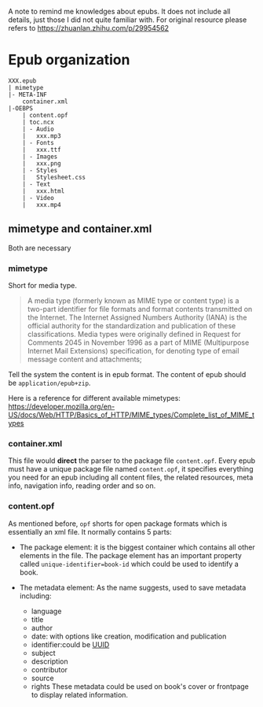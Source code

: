 A note to remind me knowledges about epubs. It does not include all details, just those I did not quite familiar with. For original resource please refers to https://zhuanlan.zhihu.com/p/29954562

# Epub organization
```
XXX.epub
| mimetype
|- META-INF
	container.xml
|-OEBPS
	| content.opf
	| toc.ncx
	| - Audio
	|	xxx.mp3
	| - Fonts
	|	xxx.ttf
	| - Images
	|	xxx.png
	| - Styles
	|	Stylesheet.css
	| - Text
	|	xxx.html
	| - Video
	|	xxx.mp4
```

## mimetype and container.xml

Both are necessary

### mimetype

Short for media type.
> A media type (formerly known as MIME type or content type) is a two-part identifier for file formats and format contents transmitted on the Internet. The Internet Assigned Numbers Authority (IANA) is the official authority for the standardization and publication of these classifications. Media types were originally defined in Request for Comments 2045 in November 1996 as a part of MIME (Multipurpose Internet Mail Extensions) specification, for denoting type of email message content and attachments;

Tell the system the content is in epub format. The content of epub should be `application/epub+zip`.

Here is a reference for different available mimetypes: https://developer.mozilla.org/en-US/docs/Web/HTTP/Basics_of_HTTP/MIME_types/Complete_list_of_MIME_types

### container.xml

This file would **direct** the parser to the package file `content.opf`. Every epub must have a unique package file named `content.opf`, it specifies everything you need for an epub including all content files, the related resources, meta info, navigation info, reading order and so on. 

### content.opf

As mentioned before, `opf` shorts for open package formats which is essentially an xml file. It normally contains 5 parts:

- The package element: it is the biggest container which contains all other elements in the file. The package element has an important property called `unique-identifier=book-id` which could be used to identify a book.

- The metadata element: As the name suggests, used to save metadata including:
    - language
    - title
    - author
    - date: with options like creation, modification and publication
    - identifier:could be [UUID](https://en.wikipedia.org/wiki/Universally_unique_identifier#Encoding)
    - subject
    - description
    - contributor
    - source
    - rights
These metadata could be used on book's cover or frontpage to display related information.